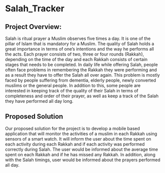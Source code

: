 # Salah_Tracker 

## Project Overview:
Salah is ritual prayer a Muslim observes five times a day. It is one of the pillar of Islam that
is mandatory for a Muslim. The quality of Salah holds a great importance in terms of one’s
intentions and the way he performs all the acts. Each prayer consists of two, three or four
rounds (Rakkah), depending on the time of the day and each Rakkah consists of certain
stages that needs to be completed.
In daily life while offering Salah, people often face problems in remembering the Rakkah
they were performing and as a result they have to offer the Salah all over again. This
problem is mostly faced by people suffering from dementia, elderly people, newly
converted muslims or the general people. In addition to this, some people are interested
in keeping track of the quality of their Salah in terms of completeness and order of their
prayer, as well as keep a track of the Salah they have performed all day long.

## Proposed Solution
Our proposed solution for the project is to develop a mobile based application that will
monitor the activities of a muslim in each Rakkah using sensors of a smart watch. It will
inform the user about the time spent on each activity during each Rakkah and if each
activity was performed correctly during Salah. The user would be informed about the
average time spent on each Rakkah and if he has missed any Rakkah. In addition, along
with the Salah timings, user would be informed about the prayers performed all day.
